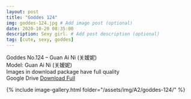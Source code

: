 ```yaml
---
layout: post
title: "Goddes 124"
img: goddes-124.jpg # Add image post (optional)
date: 2020-10-20 08:35:00
description: Sexy girl. # Add post description (optional)
tag: [cute, sexy, goddes]
---
```

Goddes No.124 – Guan Ai Ni (关嫒妮)  
Model: Guan Ai Ni (关嫒妮)                            
Images in download package have full quality                    
Google Drive [Download Full](http://gestyy.com/eroRzD)

{% include image-gallery.html folder="/assets/img/A2/goddes-124/" %}
